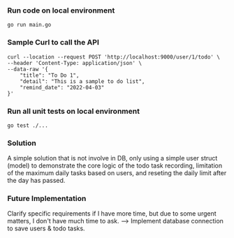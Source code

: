 ### Run code on local environment
`go run main.go`

### Sample Curl to call the API
```
curl --location --request POST 'http://localhost:9000/user/1/todo' \
--header 'Content-Type: application/json' \
--data-raw '{
    "title": "To Do 1",
    "detail": "This is a sample to do list",
    "remind_date": "2022-04-03"
}'
```

### Run all unit tests on local environment
`go test ./...`

### Solution
A simple solution that is not involve in DB, only using a simple user struct (model) to demonstrate the core logic of the todo task recording, limitation of the maximum daily tasks based on users, and reseting the daily limit after the day has passed.

### Future Implementation
Clarify specific requirements if I have more time, but due to some urgent matters, I don't have much time to ask.
--> Implement database connection to save users & todo tasks.